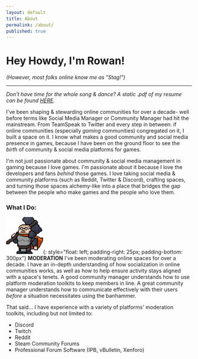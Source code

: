 ```yaml
---
layout: default
title: About
permalink: /about/
published: true
---
```

# Hey Howdy, I'm Rowan!
*(However, most folks online know me as "Stag!")*

---

*Don't have time for the whole song & dance? A static .pdf of my resume can be found [HERE](https://rowanjwilson.com/).*

I've been shaping & stewarding online communities for over a decade- well before terms like Social Media Manager or Community Manager had hit the mainstream. From TeamSpeak to Twitter and every step in between: if online communities (especially *gaming* communities) congregated on it, I built a space on it. I know what makes a good community and social media presence in games, because I have been on the ground floor to see the *birth* of community & social media platforms for games.

I'm not just passionate about community & social media management in gaming because I love games. I'm passionate about it because I love the developers and fans *behind* those games. I love taking social media & community platforms (such as Reddit, Twitter & Discord), crafting spaces, and turning those spaces alchemy-like into a place that bridges the gap between the people who make games and the people who love them.



### What I Do:


![mod](/assets/images/mod.gif){: style="float: left; padding-right: 25px; padding-bottom: 300px"} **MODERATION**
I've been moderating online spaces for over a decade. I have an in-depth understanding of how socialization in online communities works, as well as how to help ensure activity stays aligned with a space's tenets. A good community manager understands how to use platform moderation toolkits to keep members in line. A great community manager understands how to communicate effectively with their users *before* a situation necessitates using the banhammer.

That said... I have experience with a variety of platforms' moderation toolkits, including but not limited to:
- Discord
- Twitch
- Reddit
- Steam Community Forums
- Professional Forum Software (IPB, vBulletin, Xenforo)

